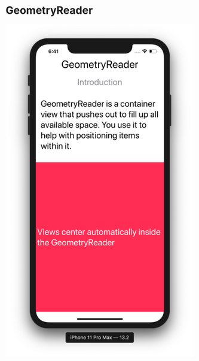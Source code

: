 # GeometryReader

![](https://github.com/ram4ik/GeometryReader/blob/master/GeometryReader/Assets.xcassets/Screenshot%202019-11-14%20at%2018.41.45.imageset/Screenshot%202019-11-14%20at%2018.41.45.png)

